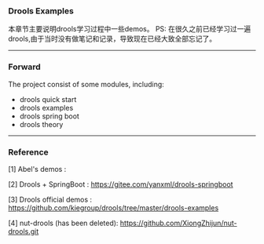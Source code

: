 ### Drools Examples

本章节主要说明drools学习过程中一些demos。
PS: 在很久之前已经学习过一遍drools,由于当时没有做笔记和记录，导致现在已经大致全部忘记了。

---

### Forward

The project consist of some modules, including:

* drools quick start
* drools examples
* drools spring boot
* drools theory

---

### Reference

[1] Abel's demos : 

[2] Drools + SpringBoot : https://gitee.com/yanxml/drools-springboot

[3] Drools official demos : https://github.com/kiegroup/drools/tree/master/drools-examples

[4] nut-drools (has been deleted): https://github.com/XiongZhijun/nut-drools.git